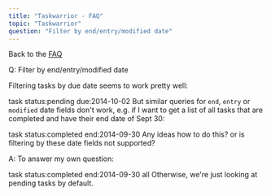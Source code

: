 ```yaml
---
title: "Taskwarrior - FAQ"
topic: "Taskwarrior"
question: "Filter by end/entry/modified date"
---
```


Back to the [FAQ](/support/faq)

Q: Filter by end/entry/modified date

Filtering tasks by due date seems to work pretty well:

task status:pending due:2014-10-02
But similar queries for `end`, `entry` or `modified` date fields don't work, e.g. if I want to get a list of all tasks that are completed and have their end date of Sept 30:

task status:completed end:2014-09-30
Any ideas how to do this? or is filtering by these date fields not supported?

A: To answer my own question:

task status:completed end:2014-09-30 all
Otherwise, we're just looking at pending tasks by default.
